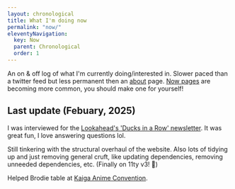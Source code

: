 ```yaml
---
layout: chronological
title: What I'm doing now
permalink: "now/"
eleventyNavigation:
  key: Now
  parent: Chronological
  order: 1
---
```


An on & off log of what I'm currently doing/interested in. Slower paced than a twitter feed but less permanent then an [about](/about/) page.
[Now pages](https://nownownow.com/about) are becoming more common, you should make one for yourself!

## Last update (Febuary, 2025)

I was interviewed for the [Lookahead's 'Ducks in a Row' newsletter](https://lookahead.cmail19.com/t/t-e-shrurjt-yhtudyjrv-hl/#:~:text=We%20love%20attending!-,Friends,Let%20us%20introduce%20you%20to%20Elly%20Loel.,-Introduce%20yourself!). It was great fun, I love answering questions lol.

Still tinkering with the structural overhaul of the website. Also lots of tidying up and just removing general cruft, like updating dependencies, removing unneeded dependencies, etc. (Finally on 11ty v3! 🎉)

Helped Brodie table at [Kaiga Anime Convention](https://www.kaigaconvention.com.au/upcoming-events/melbourne-pop-up-artist-alley-2025).
